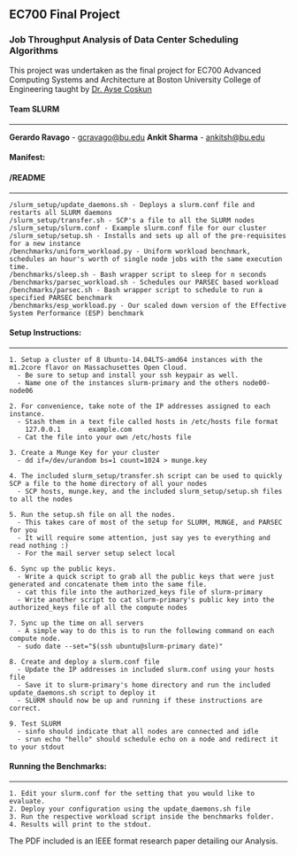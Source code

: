 ## EC700 Final Project
### Job Throughput Analysis of Data Center Scheduling Algorithms
This project was undertaken as the final project for EC700 Advanced Computing Systems and Architecture at Boston University College of Engineering taught by 
[Dr. Ayse Coskun](http://www.bu.edu/eng/profile/ayse-coskun)
#### Team SLURM
---------------
**Gerardo Ravago** - gcravago@bu.edu
**Ankit Sharma** - ankitsh@bu.edu

#### Manifest:
#### /README
--------------
```
/slurm_setup/update_daemons.sh - Deploys a slurm.conf file and restarts all SLURM daemons
/slurm_setup/transfer.sh - SCP's a file to all the SLURM nodes
/slurm_setup/slurm.conf - Example slurm.conf file for our cluster
/slurm_setup/setup.sh - Installs and sets up all of the pre-requisites for a new instance
/benchmarks/uniform_workload.py - Uniform workload benchmark, schedules an hour's worth of single node jobs with the same execution time.
/benchmarks/sleep.sh - Bash wrapper script to sleep for n seconds
/benchmarks/parsec_workload.sh - Schedules our PARSEC based workload
/benchmarks/parsec.sh - Bash wrapper script to schedule to run a specified PARSEC benchmark
/benchmarks/esp_workload.py - Our scaled down version of the Effective System Performance (ESP) benchmark
```
#### Setup Instructions:
------------------------
```
1. Setup a cluster of 8 Ubuntu-14.04LTS-amd64 instances with the m1.2core flavor on Massachusettes Open Cloud.
  - Be sure to setup and install your ssh keypair as well.
  - Name one of the instances slurm-primary and the others node00-node06

2. For convenience, take note of the IP addresses assigned to each instance.
  - Stash them in a text file called hosts in /etc/hosts file format
  	127.0.0.1		example.com
  - Cat the file into your own /etc/hosts file

3. Create a Munge Key for your cluster
  - dd if=/dev/urandom bs=1 count=1024 > munge.key

4. The included slurm_setup/transfer.sh script can be used to quickly SCP a file to the home directory of all your nodes
  - SCP hosts, munge.key, and the included slurm_setup/setup.sh files to all the nodes

5. Run the setup.sh file on all the nodes.
  - This takes care of most of the setup for SLURM, MUNGE, and PARSEC for you
  - It will require some attention, just say yes to everything and read nothing :)
  - For the mail server setup select local

6. Sync up the public keys.
  - Write a quick script to grab all the public keys that were just generated and concatenate them into the same file.
  - cat this file into the authorized_keys file of slurm-primary
  - Write another script to cat slurm-primary's public key into the authorized_keys file of all the compute nodes

7. Sync up the time on all servers
  - A simple way to do this is to run the following command on each compute node.
  - sudo date --set="$(ssh ubuntu@slurm-primary date)"

8. Create and deploy a slurm.conf file
  - Update the IP addresses in included slurm.conf using your hosts file
  - Save it to slurm-primary's home directory and run the included update_daemons.sh script to deploy it
  - SLURM should now be up and running if these instructions are correct.

9. Test SLURM
  - sinfo should indicate that all nodes are connected and idle
  - srun echo "hello" should schedule echo on a node and redirect it to your stdout
```

#### Running the Benchmarks:
-----------------------------
```
1. Edit your slurm.conf for the setting that you would like to evaluate.
2. Deploy your configuration using the update_daemons.sh file
3. Run the respective workload script inside the benchmarks folder.
4. Results will print to the stdout.
```
The PDF included is an IEEE format research paper detailing our Analysis.
